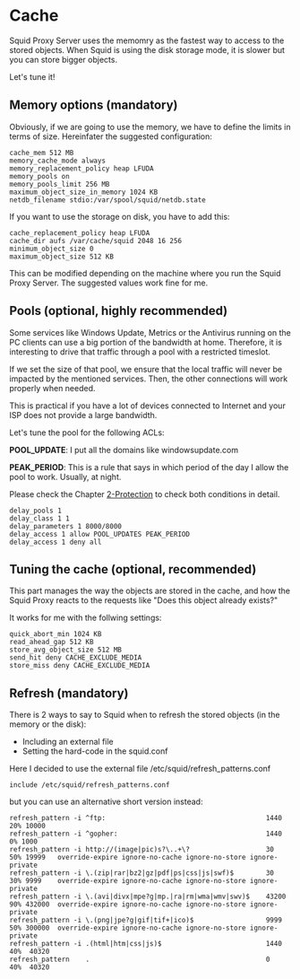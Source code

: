 # Cache

Squid Proxy Server uses the memomry as the fastest way to access to the stored objects.
When Squid is using the disk storage mode, it is slower but you can store bigger objects.

Let's tune it! 

## Memory options (mandatory)

Obviously, if we are going to use the memory, we have to define the limits in terms of size.
Hereinfater the suggested configuration:

```
cache_mem 512 MB  
memory_cache_mode always
memory_replacement_policy heap LFUDA
memory_pools on
memory_pools_limit 256 MB
maximum_object_size_in_memory 1024 KB
netdb_filename stdio:/var/spool/squid/netdb.state
```

If you want to use the storage on disk, you have to add this:

```
cache_replacement_policy heap LFUDA
cache_dir aufs /var/cache/squid 2048 16 256
minimum_object_size 0
maximum_object_size 512 KB
```

This can be modified depending on the machine where you run the Squid Proxy Server. 
The suggested values work fine for me.


## Pools (optional, highly recommended)

Some services like Windows Update, Metrics or the Antivirus running on the PC clients can use a big portion of the bandwidth at home. 
Therefore, it is interesting to drive that traffic through a pool with a restricted timeslot.

If we set the size of that pool, we ensure that the local traffic will never be impacted by the mentioned services.
Then, the other connections will work properly when needed.

This is practical if you have a lot of devices connected to Internet and your ISP does not provide a large bandwidth.

Let's tune the pool for the following ACLs: 

__POOL_UPDATE__: I put all the domains like windowsupdate.com

__PEAK_PERIOD__: This is a rule that says in which period of the day I allow the pool to work. Usually, at night.

Please check the Chapter [2-Protection](https://github.com/RubioApps/RubioGuard/blob/main/docs/2-Protection.md) to check both conditions in detail.

```
delay_pools 1
delay_class 1 1
delay_parameters 1 8000/8000
delay_access 1 allow POOL_UPDATES PEAK_PERIOD
delay_access 1 deny all
```

## Tuning the cache (optional, recommended)

This part manages the way the objects are stored in the cache, and how the Squid Proxy reacts to the requests like "Does this object already exists?"

It works for me with the follwing settings:

```
quick_abort_min 1024 KB
read_ahead_gap 512 KB
store_avg_object_size 512 MB
send_hit deny CACHE_EXCLUDE_MEDIA
store_miss deny CACHE_EXCLUDE_MEDIA
```

## Refresh (mandatory)

There is 2 ways to say to Squid when to refresh the stored objects (in the memory or the disk):

- Including an external file
- Setting the hard-code in the squid.conf

Here I decided to use the external file /etc/squid/refresh_patterns.conf

```
include /etc/squid/refresh_patterns.conf
```

but you can use an alternative short version instead:

```
refresh_pattern -i ^ftp:                                        1440  20% 10000
refresh_pattern -i ^gopher:                                     1440   0% 1000
refresh_pattern -i http://(image|pic)s?\..+\?                   30    50% 19999   override-expire ignore-no-cache ignore-no-store ignore-private
refresh_pattern -i \.(zip|rar|bz2|gz|pdf|ps|css|js|swf)$        30    30% 9999    override-expire ignore-no-cache ignore-no-store ignore-private
refresh_pattern -i \.(avi|divx|mpe?g|mp.|ra|rm|wma|wmv|swv)$    43200 90% 432000  override-expire ignore-no-cache ignore-no-store ignore-private
refresh_pattern -i \.(png|jpe?g|gif|tif+|ico)$                  9999  50% 300000  override-expire ignore-no-cache ignore-no-store ignore-private
refresh_pattern -i .(html|htm|css|js)$				 			1440	40%	 40320
refresh_pattern    .                                            0     40%  40320
```
